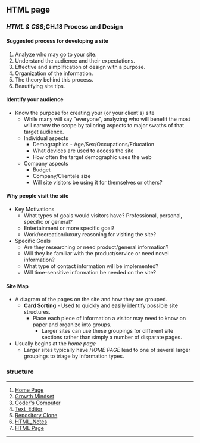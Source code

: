 ## HTML page

### *HTML & CSS*;CH.18 Process and Design

#### Suggested process for developing a site

1. Analyze who may go to your site.
1. Understand the audience and their expectations.
1. Effective and simplification of design with a purpose.
1. Organization of the information.
1. The theory behind this process.
1. Beautifying site tips.

#### Identify your audience
- Know the purpose for creating your (or your client's) site
  - While many will say "everyone", analyzing who will benefit the most will narrow the scope by tailoring aspects to major swaths of that target audience.
  - Individual aspects
    - Demographics - Age/Sex/Occupations/Education
    - What devices are used to access the site
    - How often the target demographic uses the web
  - Company aspects
    - Budget
    - Company/Clientele size
    - Will site visitors be using it for themselves or others?

#### Why people visit the site
- Key Motivations
  - What types of goals would visitors have? Professional, personal, specific or general?
  - Entertainment or more specific goal?
  - Work/recreation/luxury reasoning for visiting the site?
- Specific Goals
  - Are they researching or need product/general information?
  - Will they be familiar with the product/service or need novel information?
  - What type of contact information will be implemented?
  - Will time-sensitive information be needed on the site?

#### Site Map
- A diagram of the pages on the site and how they are grouped.
  - **Card Sorting** - Used to quickly and easily identify possible site structures.
    - Place each piece of information a visitor may need to know on paper and organize into groups.
      - Larger sites can use these groupings for different site sections rather than simply a number of disparate pages.
- Usually begins at the *home page*
  - Larger sites typically have *HOME PAGE* lead to one of several larger groupings to triage by information types.

### structure


***

1. [Home Page](/README.md)
1. [Growth Mindset](/Learning-Journal.md)
1. [Coder's Computer](/CODERS_COMPUTER.md)
1. [Text_Editor](/Text_Editors.md)
1. [Repository Clone](/GitClone.md)
1. [HTML_Notes](/HTML_Notes.md)
1. [HTML Page](/index.html)

***
